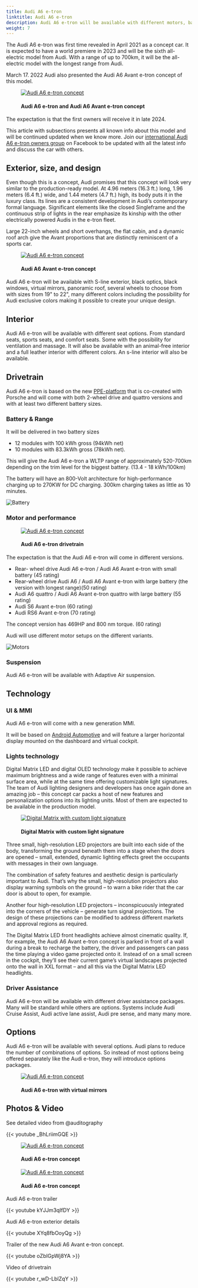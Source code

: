 ```yaml
---
title: Audi A6 e-tron
linktitle: Audi A6 e-tron
description: Audi A6 e-tron will be available with different motors, batteries, technology, and design options and have a range of up to 700km(435mi).
weight: 7
---
```

<!-- markdownlint-disable MD033 -->

The Audi A6 e-tron was first time revealed in April 2021 as a concept car. It is expected to have a world premiere in 2023 and will be the sixth all-electric model from Audi. With a range of up to 700km, it will be the all-electric model with the longest range from Audi.

March 17. 2022 Audi also presented the Audi A6 Avant e-tron concept of this model.

<figure>
    <a href="https://media.electrichasgoneaudi.net/multimedia/models/a6-e-tron/a6-etron-7.jpg">
        <img src="https://media.electrichasgoneaudi.net/multimedia/models/a6-e-tron/a6-etron-7s.jpg" alt="Audi A6 e-tron concept" title="Audi A6 e-tron concept">
    </a>
    <figcaption><h4>Audi A6 e-tron and Audi A6 Avant e-tron concept</h4></figcaption>
</figure>

The expectation is that the first owners will receive it in late 2024.

This article with subsections presents all known info about this model and will be continued updated when we know more. 
Join our [international Audi A6 e-tron owners group](https://www.facebook.com/groups/5590477234297637) on Facebook to be updated with all the latest info and discuss the car with others.

## Exterior, size, and design

Even though this is a concept, Audi promises that this concept will look very similar to the production-ready model. At 4.96 meters (16.3 ft.) long, 1.96 meters (6.4 ft.) wide, and 1.44 meters (4.7 ft.) high, its body puts it in the luxury class. Its lines are a consistent development in Audi’s contemporary formal language. Significant elements like the closed Singleframe and the continuous strip of lights in the rear emphasize its kinship with the other electrically powered Audis in the e-tron fleet.

Large 22-inch wheels and short overhangs, the flat cabin, and a dynamic roof arch give the Avant proportions that are distinctly reminiscent of a sports car.

<figure>
    <a href="https://media.electrichasgoneaudi.net/multimedia/models/a6-e-tron/a6-etron-6.jpg">
        <img src="https://media.electrichasgoneaudi.net/multimedia/models/a6-e-tron/a6-etron-6s.jpg" alt="Audi A6 e-tron concept" title="Audi A6 e-tron concept">
    </a>
    <figcaption><h4>Audi A6 Avant e-tron concept</h4></figcaption>
</figure>

Audi A6 e-tron will be available with S-line exterior, black optics, black windows, virtual mirrors, panoramic roof, several wheels to choose from with sizes from 19" to 22", many different colors including the possibility for Audi exclusive colors making it possible to create your unique design.

## Interior

Audi A6 e-tron will be available with different seat options. From standard seats, sports seats, and comfort seats. Some with the possibility for ventilation and massage. 
It will also be available with an animal-free interior and a full leather interior with different colors. An s-line interior will also be available.

## Drivetrain

Audi A6 e-tron is based on the new [PPE-platform](../../technology/bev-platforms/ppe/) that is co-created with Porsche and will come with both 2-wheel drive and quattro versions and with at least two different battery sizes.

### Battery & Range

It will be delivered in two battery sizes

- 12 modules with 100 kWh gross (94kWh net)
- 10 modules with 83.3kWh gross (78kWh net).

This will give the Audi A6 e-tron a WLTP range of approximately 520-700km depending on the trim level for the biggest battery. (13.4 - 18 kWh/100km)

The battery will have an 800-Volt architecture for high-performance charging up to 270KW for DC charging. 300km charging takes as little as 10 minutes.

![Battery](https://media.electrichasgoneaudi.net/multimedia/models/a6-e-tron/battery.png "Audi A6 e-tron battery with 12 modules and 100kWh gross")

### Motor and performance

<figure>
    <a href="https://media.electrichasgoneaudi.net/multimedia/technology/bev-platforms/ppe/drivetrain.jpgg">
        <img src="https://media.electrichasgoneaudi.net/multimedia/technology/bev-platforms/ppe/drivetrains.jpg" alt="Audi A6 e-tron concept" title="Audi A6 e-tron concept">
    </a>
     <figcaption><h4>Audi A6 e-tron drivetrain</h4></figcaption>
</figure>

The expectation is that the Audi A6 e-tron will come in different versions.

- Rear- wheel drive Audi A6 e-tron / Audi A6 Avant e-tron with small battery (45 rating)
- Rear-wheel drive Audi A6 / Audi A6 Avant e-tron with large battery (the version with longest range)(50 rating)
- Audi A6 quattro / Audi A6 Avant e-tron quattro with large battery (55 rating)
- Audi S6 Avant e-tron  (60 rating)
- Audi RS6 Avant e-tron (70 rating)

The concept version has 469HP and 800 nm torque. (60 rating)

Audi will use different motor setups on the different variants.

![Motors](https://media.electrichasgoneaudi.net/multimedia/models/a6-e-tron/motors.jpg "Motors for Audi A6 e-tron")

### Suspension

Audi A6 e-tron will be available with Adaptive Air suspension.

## Technology

### UI & MMI

Audi A6 e-tron will come with a new generation MMI.

It will be based on  [Android Automotive](https://source.android.com/devices/automotive/start/what_automotive) and will feature
a larger horizontal display mounted on the dashboard and virtual cockpit.

### Lights technology

Digital Matrix LED and digital OLED technology make it possible to achieve maximum brightness and a wide range of features even with a minimal surface area, while at the same time offering customizable light signatures. The team of Audi lighting designers and developers has once again done an amazing job – this concept car packs a host of new features and personalization options into its lighting units. Most of them are expected to be available in the production model.

<figure>
    <a href="https://media.electrichasgoneaudi.net/multimedia/models/a6-e-tron/a6-etron-8.jpg">
        <img src="https://media.electrichasgoneaudi.net/multimedia/models/a6-e-tron/a6-etron-8s.jpg" alt="Digital Matrix with custom light signature" title="Digital Matrix with custom light signature">
    </a>
    <figcaption><h4>Digital Matrix with custom light signature</h4></figcaption>
</figure>

Three small, high-resolution LED projectors are built into each side of the body, transforming the ground beneath them into a stage when the doors are opened – small, extended, dynamic lighting effects greet the occupants with messages in their own language.

The combination of safety features and aesthetic design is particularly important to Audi. That’s why the small, high-resolution projectors also display warning symbols on the ground – to warn a bike rider that the car door is about to open, for example.

Another four high-resolution LED projectors – inconspicuously integrated into the corners of the vehicle – generate turn signal projections. The design of these projections can be modified to address different markets and approval regions as required.

The Digital Matrix LED front headlights achieve almost cinematic quality. If, for example, the Audi A6 Avant e-tron concept is parked in front of a wall during a break to recharge the battery, the driver and passengers can pass the time playing a video game projected onto it. Instead of on a small screen in the cockpit, they’ll see their current game’s virtual landscapes projected onto the wall in XXL format – and all this via the Digital Matrix LED headlights.

### Driver Assistance

Audi A6 e-tron will be available with different driver assistance packages. Many will be standard while others are options. 
Systems include Audi Cruise Assist, Audi active lane assist, Audi pre sense, and many many more.

## Options

Audi A6 e-tron will be available with several options. Audi plans to reduce the number of combinations of options. So instead of most options being offered separately like the Audi e-tron, they will introduce options packages.

<figure>
    <a href="https://media.electrichasgoneaudi.net/multimedia/models/a6-e-tron/a6-etron-5.jpg">
        <img src="https://media.electrichasgoneaudi.net/multimedia/models/a6-e-tron/a6-etron-5s.jpg" alt="Audi A6 e-tron concept" title="Audi A6 e-tron concept">
    </a>
    <figcaption><h4>Audi A6 e-tron with virtual mirrors</h4></figcaption>
</figure>

## Photos & Video

See detailed video from @auditography

{{< youtube _BhLriimGQE >}}

<figure>
    <a href="https://media.electrichasgoneaudi.net/multimedia/models/a6-e-tron/a6-etron-1.jpg">
        <img src="https://media.electrichasgoneaudi.net/multimedia/models/a6-e-tron/a6-etron-1s.jpg" alt="Audi A6 e-tron concept" title="Audi A6 e-tron concept">
    </a>
    <figcaption><h4>Audi A6 e-tron concept</h4></figcaption>
</figure>

<figure>
    <a href="https://media.electrichasgoneaudi.net/multimedia/models/a6-e-tron/a6-etron-2.jpg">
        <img src="https://media.electrichasgoneaudi.net/multimedia/models/a6-e-tron/a6-etron-2s.jpg" alt="Audi A6 e-tron concept" title="Audi A6 e-tron concept">
    </a>
    <figcaption><h4>Audi A6 e-tron concept</h4></figcaption>
</figure>

Audi A6 e-tron trailer

{{< youtube kYJJm3qIfDY >}}

Audi A6 e-tron exterior details

{{< youtube XYq8fbOoyQg >}}

Trailer of the new Audi A6 Avant e-tron concept.

{{< youtube oZbIGpWj8YA >}}

Video of drivetrain

{{< youtube r_wD-LblZqY >}}

